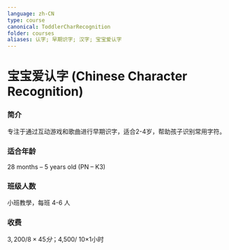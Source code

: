 ```yaml
---
language: zh-CN
type: course
canonical: ToddlerCharRecognition
folder: courses
aliases: 认字; 早期识字; 汉字; 宝宝爱认字
---
```

# 宝宝爱认字 (Chinese Character Recognition)

### 简介
专注于通过互动游戏和歌曲进行早期识字，适合2-4岁，帮助孩子识别常用字符。

### 适合年龄
28 months – 5 years old (PN – K3)

### 班级人数
小班教學，每班 4-6 人

### 收费
$3,200/ 8×45分；$4,500/ 10×1小时

